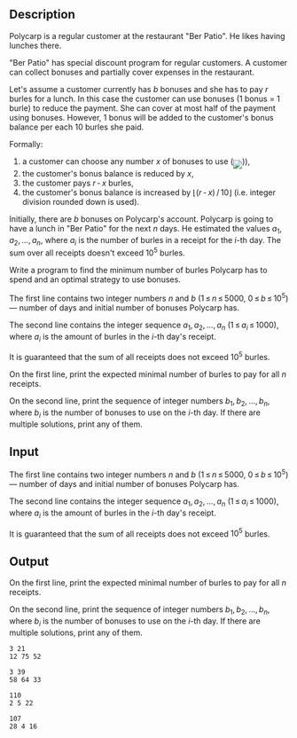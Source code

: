 ## Description

<div><p>Polycarp is a regular customer at the restaurant "Ber Patio". He likes having lunches there.</p><p>"Ber Patio" has special discount program for regular customers. A customer can collect bonuses and partially cover expenses in the restaurant.</p><p>Let's assume a customer currently has <span class="tex-span"><i>b</i></span> bonuses and she has to pay <span class="tex-span"><i>r</i></span> burles for a lunch. In this case the customer can use bonuses (1 bonus = 1 burle) to reduce the payment. She can cover at most half of the payment using bonuses. However, 1 bonus will be added to the customer's bonus balance per each 10 burles she paid.</p><p>Formally:</p><ol> <li> a customer can choose any number <span class="tex-span"><i>x</i></span> of bonuses to use (<img align="middle" class="tex-formula" src="file://omqV1NBz.png" style="max-width: 100.0%;max-height: 100.0%;">)), </li><li> the customer's bonus balance is reduced by <span class="tex-span"><i>x</i></span>, </li><li> the customer pays <span class="tex-span"><i>r</i> - <i>x</i></span> burles, </li><li> the customer's bonus balance is increased by <span class="tex-span">⌊(<i>r</i> - <i>x</i>) / 10⌋</span> (i.e. integer division rounded down is used). </li></ol><p>Initially, there are <span class="tex-span"><i>b</i></span> bonuses on Polycarp's account. Polycarp is going to have a lunch in "Ber Patio" for the next <span class="tex-span"><i>n</i></span> days. He estimated the values <span class="tex-span"><i>a</i><sub class="lower-index">1</sub>, <i>a</i><sub class="lower-index">2</sub>, ..., <i>a</i><sub class="lower-index"><i>n</i></sub></span>, where <span class="tex-span"><i>a</i><sub class="lower-index"><i>i</i></sub></span> is the number of burles in a receipt for the <span class="tex-span"><i>i</i></span>-th day. The sum over all receipts doesn't exceed <span class="tex-span">10<sup class="upper-index">5</sup></span> burles.</p><p>Write a program to find the minimum number of burles Polycarp has to spend and an optimal strategy to use bonuses.</p></div><div class="input-specification"><p>The first line contains two integer numbers <span class="tex-span"><i>n</i></span> and <span class="tex-span"><i>b</i></span> (<span class="tex-span">1 ≤ <i>n</i> ≤ 5000</span>, <span class="tex-span">0 ≤ <i>b</i> ≤ 10<sup class="upper-index">5</sup></span>) — number of days and initial number of bonuses Polycarp has.</p><p>The second line contains the integer sequence <span class="tex-span"><i>a</i><sub class="lower-index">1</sub>, <i>a</i><sub class="lower-index">2</sub>, ..., <i>a</i><sub class="lower-index"><i>n</i></sub></span> (<span class="tex-span">1 ≤ <i>a</i><sub class="lower-index"><i>i</i></sub> ≤ 1000</span>), where <span class="tex-span"><i>a</i><sub class="lower-index"><i>i</i></sub></span> is the amount of burles in the <span class="tex-span"><i>i</i></span>-th day's receipt.</p><p>It is guaranteed that the sum of all receipts does not exceed <span class="tex-span">10<sup class="upper-index">5</sup></span> burles.</p></div><div class="output-specification"><p>On the first line, print the expected minimal number of burles to pay for all <span class="tex-span"><i>n</i></span> receipts.</p><p>On the second line, print the sequence of integer numbers <span class="tex-span"><i>b</i><sub class="lower-index">1</sub>, <i>b</i><sub class="lower-index">2</sub>, ..., <i>b</i><sub class="lower-index"><i>n</i></sub></span>, where <span class="tex-span"><i>b</i><sub class="lower-index"><i>i</i></sub></span> is the number of bonuses to use on the <span class="tex-span"><i>i</i></span>-th day. If there are multiple solutions, print any of them.</p></div>

## Input

<p>The first line contains two integer numbers <span class="tex-span"><i>n</i></span> and <span class="tex-span"><i>b</i></span> (<span class="tex-span">1 ≤ <i>n</i> ≤ 5000</span>, <span class="tex-span">0 ≤ <i>b</i> ≤ 10<sup class="upper-index">5</sup></span>) — number of days and initial number of bonuses Polycarp has.</p><p>The second line contains the integer sequence <span class="tex-span"><i>a</i><sub class="lower-index">1</sub>, <i>a</i><sub class="lower-index">2</sub>, ..., <i>a</i><sub class="lower-index"><i>n</i></sub></span> (<span class="tex-span">1 ≤ <i>a</i><sub class="lower-index"><i>i</i></sub> ≤ 1000</span>), where <span class="tex-span"><i>a</i><sub class="lower-index"><i>i</i></sub></span> is the amount of burles in the <span class="tex-span"><i>i</i></span>-th day's receipt.</p><p>It is guaranteed that the sum of all receipts does not exceed <span class="tex-span">10<sup class="upper-index">5</sup></span> burles.</p>

## Output

<p>On the first line, print the expected minimal number of burles to pay for all <span class="tex-span"><i>n</i></span> receipts.</p><p>On the second line, print the sequence of integer numbers <span class="tex-span"><i>b</i><sub class="lower-index">1</sub>, <i>b</i><sub class="lower-index">2</sub>, ..., <i>b</i><sub class="lower-index"><i>n</i></sub></span>, where <span class="tex-span"><i>b</i><sub class="lower-index"><i>i</i></sub></span> is the number of bonuses to use on the <span class="tex-span"><i>i</i></span>-th day. If there are multiple solutions, print any of them.</p>





```input1
3 21
12 75 52

```




```input2
3 39
58 64 33

```




```output1
110
2 5 22 

```




```output2
107
28 4 16 

```



